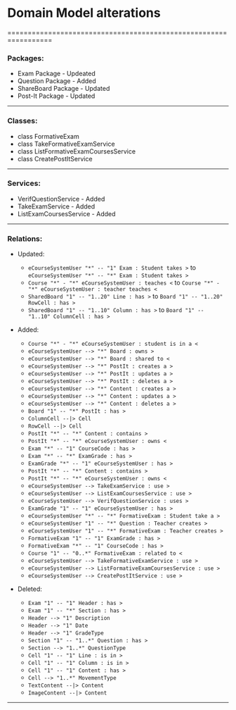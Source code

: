 # Domain Model alterations #

=================================================================


### Packages: ###

* Exam Package - Updeated  
* Question Package - Added
* ShareBoard Package - Updated
* Post-It Package - Updated

-----------------------------------------------------------------

### Classes: ###

* class FormativeExam
* class TakeFormativeExamService
* class ListFormativeExamCoursesService
* class CreatePostItService

-----------------------------------------------------------------

### Services: ###

* VerifQuestionService - Added
* TakeExamService - Added
* ListExamCoursesService - Added

-----------------------------------------------------------------

### Relations: ###

* Updated:
    * `eCourseSystemUser "*" -- "1" Exam : Student takes >` to `eCourseSystemUser "*" -- "*" Exam : Student takes >`
    * `Course "*" - "*" eCourseSystemUser : teaches <` to `Course "*" - "*" eCourseSystemUser : teacher teaches <`
    * `SharedBoard "1" -- "1..20" Line : has >` to `Board "1" -- "1..20" RowCell : has >`
    * `SharedBoard "1" -- "1..10" Column : has >` to `Board "1" -- "1..10" ColumnCell : has >`

* Added:
    * `Course "*" - "*" eCourseSystemUser : student is in a <`
    * `eCourseSystemUser --> "*" Board : owns >`
    * `eCourseSystemUser --> "*" Board : shared to <`
    * `eCourseSystemUser --> "*" PostIt : creates a >`
    * `eCourseSystemUser --> "*" PostIt : updates a >`
    * `eCourseSystemUser --> "*" PostIt : deletes a >`
    * `eCourseSystemUser --> "*" Content : creates a >`
    * `eCourseSystemUser --> "*" Content : updates a >`
    * `eCourseSystemUser --> "*" Content : deletes a >`
    * `Board "1" -- "*" PostIt : has >`
    * `ColumnCell --|> Cell`
    * `RowCell --|> Cell`
    * `PostIt "*" -- "*" Content : contains >`
    * `PostIt "*" -- "*" eCourseSystemUser : owns <`
    * `Exam "*" -- "1" CourseCode : has >`
    * `Exam "*" -- "*" ExamGrade : has >`
    * `ExamGrade "*" -- "1" eCourseSystemUser : has >`
    * `PostIt "*" -- "*" Content : contains >`
    * `PostIt "*" -- "*" eCourseSystemUser : owns <`
    * `eCourseSystemUser --> TakeExamService : use >`
    * `eCourseSystemUser --> ListExamCoursesService : use >`
    * `eCourseSystemUser --> VerifQuestionService : uses >`
    * `ExamGrade "1" -- "1" eCourseSystemUser : has >`
    * `eCourseSystemUser "*" -- "*" FormativeExam : Student take a >`
    * `eCourseSystemUser "1" -- "*" Question : Teacher creates >`
    * `eCourseSystemUser "1" -- "*" FormativeExam : Teacher creates >`
    * `FormativeExam "1" -- "1" ExamGrade : has >`
    * `FormativeExam "*" -- "1" CourseCode : has >`
    * `Course "1" -- "0..*" FormativeExam : related to <`
    * `eCourseSystemUser --> TakeFormativeExamService : use >`
    * `eCourseSystemUser --> ListFormativeExamCoursesService : use >`
    * `eCourseSystemUser --> CreatePostItService : use >`

* Deleted:
    * `Exam "1" -- "1" Header : has >`
    * `Exam "1" -- "*" Section : has >`
    * `Header --> "1" Description`
    * `Header --> "1" Date`
    * `Header --> "1" GradeType`
    * `Section "1" -- "1..*" Question : has >`
    * `Section --> "1..*" QuestionType`
    * `Cell "1" -- "1" Line : is in >`
    * `Cell "1" -- "1" Column : is in >`
    * `Cell "1" -- "1" Content : has >`
    * `Cell --> "1..*" MovementType`
    * `TextContent --|> Content`
    * `ImageContent --|> Content`

-----------------------------------------------------------------